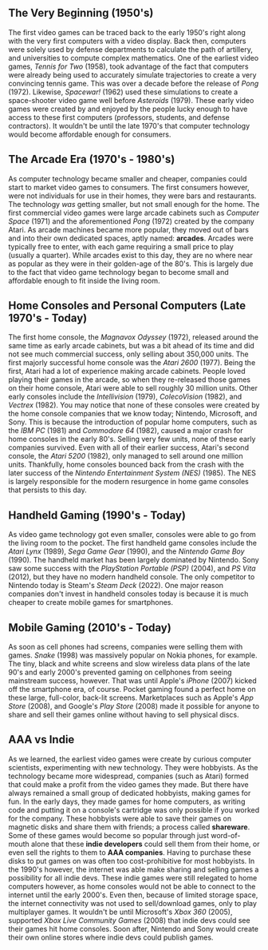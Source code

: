 ## The Very Beginning (1950's)

The first video games can be traced back to the early 1950's right along with the very first computers with a video display. Back then, computers were solely used by defense departments to calculate the path of artillery, and universities to compute complex mathematics. One of the earliest video games, _Tennis for Two_ (1958), took advantage of the fact that computers were already being used to accurately simulate trajectories to create a very convincing tennis game. This was over a decade before the release of _Pong_ (1972). Likewise, _Spacewar!_ (1962) used these simulations to create a space-shooter video game well before _Asteroids_ (1979). These early video games were created by and enjoyed by the people lucky enough to have access to these first computers (professors, students, and defense contractors). It wouldn't be until the late 1970's that computer technology would become affordable enough for consumers.

## The Arcade Era (1970's - 1980's)

As computer technology became smaller and cheaper, companies could start to market video games to consumers. The first consumers however, were not individuals for use in their homes, they were bars and restaurants. The technology _was_ getting smaller, but not small enough for the home. The first commercial video games were large arcade cabinets such as _Computer Space_ (1971) and the aforementioned _Pong_ (1972) created by the company Atari. As arcade machines became more popular, they moved out of bars and into their own dedicated spaces, aptly named: **arcades**. Arcades were typically free to enter, with each game requiring a small price to play (usually a quarter). While arcades exist to this day, they are no where near as popular as they were in their golden-age of the 80's. This is largely due to the fact that video game technology began to become small and affordable enough to fit inside the living room.

## Home Consoles and Personal Computers (Late 1970's - Today)

The first home console, the _Magnavox Odyssey_ (1972), released around the same time as early arcade cabinets, but was a bit ahead of its time and did not see much commercial success, only selling about 350,000 units. The first majorly successful home console was the _Atari 2600_ (1977). Being the first, Atari had a lot of experience making arcade cabinets. People loved playing their games in the arcade, so when they re-released those games on their home console, Atari were able to sell roughly 30 million units. Other early consoles include the _Intellivision_ (1979), _ColecoVision_ (1982), and _Vectrex_ (1982). You may notice that none of these consoles were created by the home console companies that we know today; Nintendo, Microsoft, and Sony. This is because the introduction of popular home computers, such as the _IBM PC_ (1981) and _Commodore 64_ (1982), caused a major crash for home consoles in the early 80's. Selling very few units, none of these early companies survived. Even with all of their earlier success, Atari's second console, the _Atari 5200_ (1982), only managed to sell around one million units. Thankfully, home consoles bounced back from the crash with the later success of the _Nintendo Entertainment System (NES)_ (1985). The NES is largely responsible for the modern resurgence in home game consoles that persists to this day.

## Handheld Gaming (1990's - Today)

As video game technology got even smaller, consoles were able to go from the living room to the pocket. The first handheld game consoles include the _Atari Lynx_ (1989), _Sega Game Gear_ (1990), and the _Nintendo Game Boy_ (1990). The handheld market has been largely dominated by Nintendo. Sony saw some success with the _PlayStation Portable (PSP)_ (2004), and _PS Vita_ (2012), but they have no modern handheld console. The only competitor to Nintendo today is Steam's _Steam Deck_ (2022). One major reason companies don't invest in handheld consoles today is because it is much cheaper to create mobile games for smartphones.

## Mobile Gaming (2010's - Today)

As soon as cell phones had screens, companies were selling them with games. _Snake_ (1998) was massively popular on Nokia phones, for example. The tiny, black and white screens and slow wireless data plans of the late 90's and early 2000's prevented gaming on cellphones from seeing mainstream success, however. That was until Apple's _iPhone_ (2007) kicked off the smartphone era, of course. Pocket gaming found a perfect home on these large, full-color, back-lit screens. Marketplaces such as Apple's _App Store_ (2008), and Google's _Play Store_ (2008) made it possible for anyone to share and sell their games online without having to sell physical discs.

## AAA vs Indie

As we learned, the earliest video games were create by curious computer scientists, experimenting with new technology. They were hobbyists. As the technology became more widespread, companies (such as Atari) formed that could make a profit from the video games they made. But there have always remained a small group of dedicated hobbyists, making games for fun. In the early days, they made games for home computers, as writing code and putting it on a console's cartridge was only possible if you worked for the company. These hobbyists were able to save their games on magnetic disks and share them with friends; a process called **shareware**. Some of these games would become so popular through just word-of-mouth alone that these **indie developers** could sell them from their home, or even sell the rights to them to **AAA companies**. Having to purchase these disks to put games on was often too cost-prohibitive for most hobbyists. In the 1990's however, the internet was able make sharing and selling games a possibility for all indie devs. These indie games were still relegated to home computers however, as home consoles would not be able to connect to the internet until the early 2000's. Even then, because of limited storage space, the internet connectivity was not used to sell/download games, only to play multiplayer games. It wouldn't be until Microsoft's _Xbox 360_ (2005), supported _Xbox Live Community Games_ (2008) that indie devs could see their games hit home consoles. Soon after, Nintendo and Sony would create their own online stores where indie devs could publish games.
